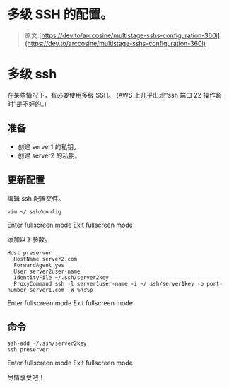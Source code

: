 # 多级 SSH 的配置。

> 原文:[https://dev.to/arccosine/multistage-sshs-configuration-360i](https://dev.to/arccosine/multistage-sshs-configuration-360i)

# 多级 ssh

在某些情况下，有必要使用多级 SSH。
(AWS 上几乎出现“ssh 端口 22 操作超时”是不好的。)

## 准备

*   创建 server1 的私钥。
*   创建 server2 的私钥。

## 更新配置

编辑 ssh 配置文件。

```
vim ~/.ssh/config 
```

Enter fullscreen mode Exit fullscreen mode

添加以下参数。

```
Host preserver
  HostName server2.com
  ForwardAgent yes
  User server2user-name 
  IdentityFile ~/.ssh/server2key
  ProxyCommand ssh -l server1user-name -i ~/.ssh/server1key -p port-number server1.com -W %h:%p 
```

Enter fullscreen mode Exit fullscreen mode

## 命令

```
ssh-add ~/.ssh/server2key
ssh preserver 
```

Enter fullscreen mode Exit fullscreen mode

尽情享受吧！